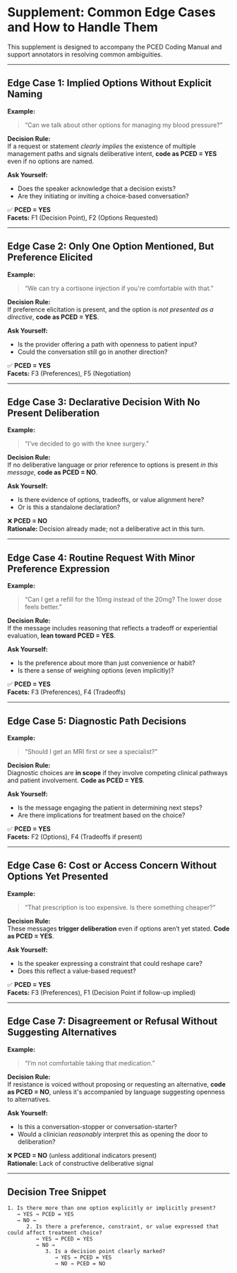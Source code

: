 # Supplement: Common Edge Cases and How to Handle Them

This supplement is designed to accompany the PCED Coding Manual and support annotators in resolving common ambiguities.

---

## Edge Case 1: Implied Options Without Explicit Naming

**Example:**  
> “Can we talk about other options for managing my blood pressure?”

**Decision Rule:**  
If a request or statement *clearly implies* the existence of multiple management paths and signals deliberative intent, **code as PCED = YES** even if no options are named.

**Ask Yourself:**
- Does the speaker acknowledge that a decision exists?
- Are they initiating or inviting a choice-based conversation?

✅ **PCED = YES**  
**Facets:** F1 (Decision Point), F2 (Options Requested)

---

## Edge Case 2: Only One Option Mentioned, But Preference Elicited

**Example:**  
> “We can try a cortisone injection if you're comfortable with that.”

**Decision Rule:**  
If preference elicitation is present, and the option is *not presented as a directive*, **code as PCED = YES**.

**Ask Yourself:**
- Is the provider offering a path with openness to patient input?
- Could the conversation still go in another direction?

✅ **PCED = YES**  
**Facets:** F3 (Preferences), F5 (Negotiation)

---

## Edge Case 3: Declarative Decision With No Present Deliberation

**Example:**  
> “I’ve decided to go with the knee surgery.”

**Decision Rule:**  
If no deliberative language or prior reference to options is present *in this message*, **code as PCED = NO**.

**Ask Yourself:**
- Is there evidence of options, tradeoffs, or value alignment here?
- Or is this a standalone declaration?

❌ **PCED = NO**  
**Rationale:** Decision already made; not a deliberative act in this turn.

---

## Edge Case 4: Routine Request With Minor Preference Expression

**Example:**  
> “Can I get a refill for the 10mg instead of the 20mg? The lower dose feels better.”

**Decision Rule:**  
If the message includes reasoning that reflects a tradeoff or experiential evaluation, **lean toward PCED = YES**.

**Ask Yourself:**
- Is the preference about more than just convenience or habit?
- Is there a sense of weighing options (even implicitly)?

✅ **PCED = YES**  
**Facets:** F3 (Preferences), F4 (Tradeoffs)

---

## Edge Case 5: Diagnostic Path Decisions

**Example:**  
> “Should I get an MRI first or see a specialist?”

**Decision Rule:**  
Diagnostic choices are **in scope** if they involve competing clinical pathways and patient involvement. **Code as PCED = YES**.

**Ask Yourself:**
- Is the message engaging the patient in determining next steps?
- Are there implications for treatment based on the choice?

✅ **PCED = YES**  
**Facets:** F2 (Options), F4 (Tradeoffs if present)

---

## Edge Case 6: Cost or Access Concern Without Options Yet Presented

**Example:**  
> “That prescription is too expensive. Is there something cheaper?”

**Decision Rule:**  
These messages **trigger deliberation** even if options aren’t yet stated. **Code as PCED = YES**.

**Ask Yourself:**
- Is the speaker expressing a constraint that could reshape care?
- Does this reflect a value-based request?

✅ **PCED = YES**  
**Facets:** F3 (Preferences), F1 (Decision Point if follow-up implied)

---

## Edge Case 7: Disagreement or Refusal Without Suggesting Alternatives

**Example:**  
> “I’m not comfortable taking that medication.”

**Decision Rule:**  
If resistance is voiced without proposing or requesting an alternative, **code as PCED = NO**, unless it's accompanied by language suggesting openness to alternatives.

**Ask Yourself:**
- Is this a conversation-stopper or conversation-starter?
- Would a clinician *reasonably* interpret this as opening the door to deliberation?

❌ **PCED = NO** (unless additional indicators present)  
**Rationale:** Lack of constructive deliberative signal

---

## Decision Tree Snippet

```text
1. Is there more than one option explicitly or implicitly present?
   → YES → PCED = YES
   → NO →
      2. Is there a preference, constraint, or value expressed that could affect treatment choice?
         → YES → PCED = YES
         → NO →
            3. Is a decision point clearly marked?
               → YES → PCED = YES
               → NO → PCED = NO
```
